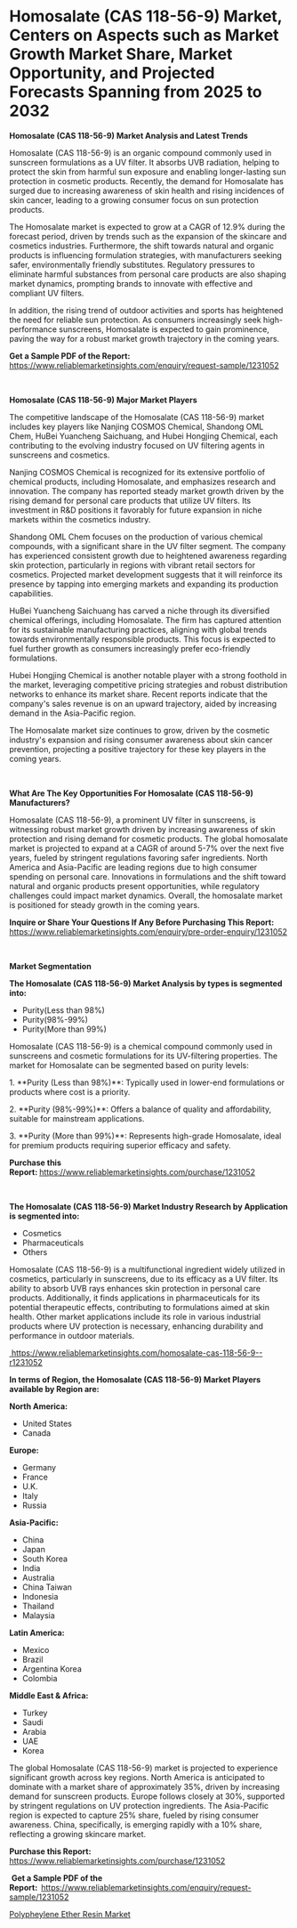 <p><h1>Homosalate (CAS 118-56-9) Market, Centers on Aspects such as Market Growth Market Share, Market Opportunity, and Projected Forecasts Spanning from 2025 to 2032</h1></p><p><strong>Homosalate (CAS 118-56-9) Market Analysis and Latest Trends</strong></p>
<p><p>Homosalate (CAS 118-56-9) is an organic compound commonly used in sunscreen formulations as a UV filter. It absorbs UVB radiation, helping to protect the skin from harmful sun exposure and enabling longer-lasting sun protection in cosmetic products. Recently, the demand for Homosalate has surged due to increasing awareness of skin health and rising incidences of skin cancer, leading to a growing consumer focus on sun protection products.</p><p>The Homosalate market is expected to grow at a CAGR of 12.9% during the forecast period, driven by trends such as the expansion of the skincare and cosmetics industries. Furthermore, the shift towards natural and organic products is influencing formulation strategies, with manufacturers seeking safer, environmentally friendly substitutes. Regulatory pressures to eliminate harmful substances from personal care products are also shaping market dynamics, prompting brands to innovate with effective and compliant UV filters.</p><p>In addition, the rising trend of outdoor activities and sports has heightened the need for reliable sun protection. As consumers increasingly seek high-performance sunscreens, Homosalate is expected to gain prominence, paving the way for a robust market growth trajectory in the coming years.</p></p>
<p><strong>Get a Sample PDF of the Report:&nbsp;</strong> <a href="https://www.reliablemarketinsights.com/enquiry/request-sample/1231052?utm_campaign=2143&utm_medium=2&utm_source=Github&utm_content=ia&utm_term=03022025&utm_id=homosalate-cas-118-56-9">https://www.reliablemarketinsights.com/enquiry/request-sample/1231052</a></p>
<p>&nbsp;</p>
<p><strong>Homosalate (CAS 118-56-9) Major Market Players</strong></p>
<p><p>The competitive landscape of the Homosalate (CAS 118-56-9) market includes key players like Nanjing COSMOS Chemical, Shandong OML Chem, HuBei Yuancheng Saichuang, and Hubei Hongjing Chemical, each contributing to the evolving industry focused on UV filtering agents in sunscreens and cosmetics.</p><p>Nanjing COSMOS Chemical is recognized for its extensive portfolio of chemical products, including Homosalate, and emphasizes research and innovation. The company has reported steady market growth driven by the rising demand for personal care products that utilize UV filters. Its investment in R&D positions it favorably for future expansion in niche markets within the cosmetics industry.</p><p>Shandong OML Chem focuses on the production of various chemical compounds, with a significant share in the UV filter segment. The company has experienced consistent growth due to heightened awareness regarding skin protection, particularly in regions with vibrant retail sectors for cosmetics. Projected market development suggests that it will reinforce its presence by tapping into emerging markets and expanding its production capabilities.</p><p>HuBei Yuancheng Saichuang has carved a niche through its diversified chemical offerings, including Homosalate. The firm has captured attention for its sustainable manufacturing practices, aligning with global trends towards environmentally responsible products. This focus is expected to fuel further growth as consumers increasingly prefer eco-friendly formulations.</p><p>Hubei Hongjing Chemical is another notable player with a strong foothold in the market, leveraging competitive pricing strategies and robust distribution networks to enhance its market share. Recent reports indicate that the company's sales revenue is on an upward trajectory, aided by increasing demand in the Asia-Pacific region.</p><p>The Homosalate market size continues to grow, driven by the cosmetic industry's expansion and rising consumer awareness about skin cancer prevention, projecting a positive trajectory for these key players in the coming years.</p></p>
<p>&nbsp;</p>
<p><strong>What Are The Key Opportunities For Homosalate (CAS 118-56-9) Manufacturers?</strong></p>
<p><p>Homosalate (CAS 118-56-9), a prominent UV filter in sunscreens, is witnessing robust market growth driven by increasing awareness of skin protection and rising demand for cosmetic products. The global homosalate market is projected to expand at a CAGR of around 5-7% over the next five years, fueled by stringent regulations favoring safer ingredients. North America and Asia-Pacific are leading regions due to high consumer spending on personal care. Innovations in formulations and the shift toward natural and organic products present opportunities, while regulatory challenges could impact market dynamics. Overall, the homosalate market is positioned for steady growth in the coming years.</p></p>
<p><strong>Inquire or Share Your Questions If Any Before Purchasing This Report:</strong> <a href="https://www.reliablemarketinsights.com/enquiry/pre-order-enquiry/1231052?utm_campaign=2143&utm_medium=2&utm_source=Github&utm_content=ia&utm_term=03022025&utm_id=homosalate-cas-118-56-9">https://www.reliablemarketinsights.com/enquiry/pre-order-enquiry/1231052</a></p>
<p>&nbsp;</p>
<p><strong>Market Segmentation</strong></p>
<p><strong>The Homosalate (CAS 118-56-9) Market Analysis by types is segmented into:</strong></p>
<p><ul><li>Purity(Less than 98%)</li><li>Purity(98%-99%)</li><li>Purity(More than 99%)</li></ul></p>
<p><p>Homosalate (CAS 118-56-9) is a chemical compound commonly used in sunscreens and cosmetic formulations for its UV-filtering properties. The market for Homosalate can be segmented based on purity levels: </p><p>1. **Purity (Less than 98%)**: Typically used in lower-end formulations or products where cost is a priority. </p><p>2. **Purity (98%-99%)**: Offers a balance of quality and affordability, suitable for mainstream applications. </p><p>3. **Purity (More than 99%)**: Represents high-grade Homosalate, ideal for premium products requiring superior efficacy and safety.</p></p>
<p><strong>Purchase this Report:&nbsp;</strong><a href="https://www.reliablemarketinsights.com/purchase/1231052?utm_campaign=2143&utm_medium=2&utm_source=Github&utm_content=ia&utm_term=03022025&utm_id=homosalate-cas-118-56-9">https://www.reliablemarketinsights.com/purchase/1231052</a></p>
<p>&nbsp;</p>
<p><strong>The Homosalate (CAS 118-56-9) Market Industry Research by Application is segmented into:</strong></p>
<p><ul><li>Cosmetics</li><li>Pharmaceuticals</li><li>Others</li></ul></p>
<p><p>Homosalate (CAS 118-56-9) is a multifunctional ingredient widely utilized in cosmetics, particularly in sunscreens, due to its efficacy as a UV filter. Its ability to absorb UVB rays enhances skin protection in personal care products. Additionally, it finds applications in pharmaceuticals for its potential therapeutic effects, contributing to formulations aimed at skin health. Other market applications include its role in various industrial products where UV protection is necessary, enhancing durability and performance in outdoor materials.</p></p>
<p><a href="https://www.reliablemarketinsights.com/homosalate-cas-118-56-9--r1231052?utm_campaign=2143&utm_medium=2&utm_source=Github&utm_content=ia&utm_term=03022025&utm_id=homosalate-cas-118-56-9">&nbsp;https://www.reliablemarketinsights.com/homosalate-cas-118-56-9--r1231052</a></p>
<p><strong>In terms of Region, the Homosalate (CAS 118-56-9) Market Players available by Region are:</strong></p>
<p>
    <p> <strong> North America: </strong>
        <ul>
            <li>United States</li>
            <li>Canada</li>
        </ul>
        </p> 
    <p> <strong> Europe: </strong>
        <ul>
            <li>Germany</li>
            <li>France</li>
            <li>U.K.</li>
            <li>Italy</li>
            <li>Russia</li>
        </ul>
        </p> 
    <p> <strong> Asia-Pacific: </strong>
        <ul>
            <li>China</li>
            <li>Japan</li>
            <li>South Korea</li>
            <li>India</li>
            <li>Australia</li>
            <li>China Taiwan</li>
            <li>Indonesia</li>
            <li>Thailand</li>
            <li>Malaysia</li>
        </ul>
        </p> 
    <p> <strong> Latin America: </strong>
        <ul>
            <li>Mexico</li>
            <li>Brazil</li>
            <li>Argentina Korea</li>
            <li>Colombia</li>
        </ul>
        </p> 
    <p> <strong> Middle East & Africa: </strong>
        <ul>
            <li>Turkey</li>
            <li>Saudi</li>
            <li>Arabia</li>
            <li>UAE</li>
            <li>Korea</li>
        </ul>
    </p>
    </p>
<p><p>The global Homosalate (CAS 118-56-9) market is projected to experience significant growth across key regions. North America is anticipated to dominate with a market share of approximately 35%, driven by increasing demand for sunscreen products. Europe follows closely at 30%, supported by stringent regulations on UV protection ingredients. The Asia-Pacific region is expected to capture 25% share, fueled by rising consumer awareness. China, specifically, is emerging rapidly with a 10% share, reflecting a growing skincare market.</p></p>
<p><strong>Purchase this Report: </strong><a href="https://www.reliablemarketinsights.com/purchase/1231052?utm_campaign=2143&utm_medium=2&utm_source=Github&utm_content=ia&utm_term=03022025&utm_id=homosalate-cas-118-56-9">https://www.reliablemarketinsights.com/purchase/1231052</a></p>
<p>&nbsp;<strong>Get a Sample PDF of the Report:&nbsp;&nbsp;</strong><a href="https://www.reliablemarketinsights.com/enquiry/request-sample/1231052?utm_campaign=2143&utm_medium=2&utm_source=Github&utm_content=ia&utm_term=03022025&utm_id=homosalate-cas-118-56-9">https://www.reliablemarketinsights.com/enquiry/request-sample/1231052</a></p>
<p><strong></strong></p>
<p><p><a href="https://github.com/NargisHussain75/Market-Research-Report-List-1/blob/main/polypheylene-ether-resin-market.md?utm_campaign=2143&utm_medium=2&utm_source=Github&utm_content=ia&utm_term=03022025&utm_id=homosalate-cas-118-56-9">Polypheylene Ether Resin Market</a></p></p>